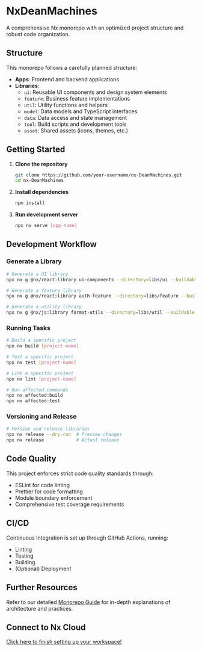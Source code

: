 # NxDeanMachines

A comprehensive Nx monorepo with an optimized project structure and robust code organization.

## Structure

This monorepo follows a carefully planned structure:

- **Apps**: Frontend and backend applications
- **Libraries**:
  - `ui`: Reusable UI components and design system elements
  - `feature`: Business feature implementations
  - `util`: Utility functions and helpers
  - `model`: Data models and TypeScript interfaces
  - `data`: Data access and state management
  - `tool`: Build scripts and development tools
  - `asset`: Shared assets (icons, themes, etc.)

## Getting Started

1. **Clone the repository**
   ```bash
   git clone https://github.com/your-username/nx-DeanMachines.git
   cd nx-DeanMachines
   ```

2. **Install dependencies**
   ```bash
   npm install
   ```

3. **Run development server**
   ```bash
   npx nx serve [app-name]
   ```

## Development Workflow

### Generate a Library

```bash
# Generate a UI library
npx nx g @nx/react:library ui-components --directory=libs/ui --buildable

# Generate a feature library
npx nx g @nx/react:library auth-feature --directory=libs/feature --buildable

# Generate a utility library
npx nx g @nx/js:library format-utils --directory=libs/util --buildable
```

### Running Tasks

```bash
# Build a specific project
npx nx build [project-name]

# Test a specific project
npx nx test [project-name]

# Lint a specific project
npx nx lint [project-name]

# Run affected commands
npx nx affected:build
npx nx affected:test
```

### Versioning and Release

```bash
# Version and release libraries
npx nx release --dry-run  # Preview changes
npx nx release            # Actual release
```

## Code Quality

This project enforces strict code quality standards through:
- ESLint for code linting
- Prettier for code formatting
- Module boundary enforcement
- Comprehensive test coverage requirements

## CI/CD

Continuous Integration is set up through GitHub Actions, running:
- Linting
- Testing
- Building
- (Optional) Deployment

## Further Resources

Refer to our detailed [Monorepo Guide](./documentation/Monorepo-v1.md) for in-depth explanations of architecture and practices.

## Connect to Nx Cloud

[Click here to finish setting up your workspace!](https://cloud.nx.app/connect/ftATOUMB3y)
